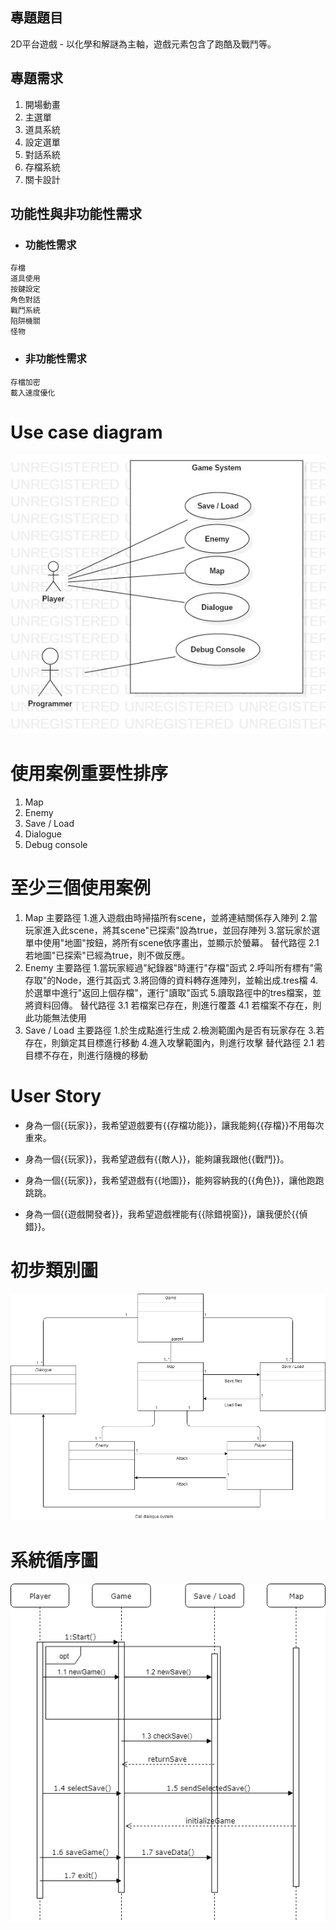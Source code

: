 
## 專題題目

2D平台遊戲 - 以化學和解謎為主軸，遊戲元素包含了跑酷及戰鬥等。

## 專題需求

1. 開場動畫
2. 主選單
3. 道具系統
4. 設定選單
5. 對話系統
6. 存檔系統
7. 關卡設計

## 功能性與非功能性需求

* ### 功能性需求

```
存檔
道具使用
按鍵設定
角色對話
戰鬥系統
陷阱機關
怪物
```

* ### 非功能性需求

```
存檔加密
載入速度優化
```
# Use case diagram

![安安廢物](usediagram.jpg "安安廢物")

# 使用案例重要性排序

1. Map
2. Enemy
3. Save / Load
4. Dialogue
5. Debug console

# 至少三個使用案例

1. Map
  主要路徑
    1.進入遊戲由時掃描所有scene，並將連結關係存入陣列
    2.當玩家進入此scene，將其scene"已探索"設為true，並回存陣列
    3.當玩家於選單中使用"地圖"按鈕，將所有scene依序畫出，並顯示於螢幕。
  替代路徑
    2.1若地圖"已探索"已經為true，則不做反應。
2. Enemy
  主要路徑
    1.當玩家經過"紀錄器"時運行"存檔"函式
    2.呼叫所有標有"需存取"的Node，進行其函式
    3.將回傳的資料轉存進陣列，並輸出成.tres檔
    4.於選單中進行"返回上個存檔"，運行"讀取"函式
    5.讀取路徑中的tres檔案，並將資料回傳。
  替代路徑
    3.1 若檔案已存在，則進行覆蓋
    4.1 若檔案不存在，則此功能無法使用
3. Save / Load
  主要路徑
    1.於生成點進行生成
    2.檢測範圍內是否有玩家存在
    3.若存在，則鎖定其目標進行移動
    4.進入攻擊範圍內，則進行攻擊
  替代路徑
    2.1 若目標不存在，則進行隨機的移動

# User Story

* 身為一個{{玩家}}，我希望遊戲要有{{存檔功能}}，讓我能夠{{存檔}}不用每次重來。

* 身為一個{{玩家}}，我希望遊戲有{{敵人}}，能夠讓我跟他{{戰鬥}}。

* 身為一個{{玩家}}，我希望遊戲有{{地圖}}，能夠容納我的{{角色}}，讓他跑跑跳跳。

* 身為一個{{遊戲開發者}}，我希望遊戲裡能有{{除錯視窗}}，讓我便於{{偵錯}}。

# 初步類別圖
![安安廢物](初步流程圖.png "安安廢物")

# 系統循序圖
![安安廢物](系統循序圖.png "安安廢物")
